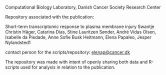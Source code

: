 Computational Biology Laboratory, Danish Cancer Society Research Center

Repository associated with the publication:

Short-term transcriptomic response to plasma membrane injury
Swantje Christin Häger, Catarina Dias, Stine Lauritzen Sønder, André Vidas Olsen, Isabelle da Piedade, Anne Sofie Busk Heitmann, Elena Papaleo, Jesper Nylandsted1

contact person for the scripts/repository: elenap@cancer.dk

The repository was made with intent of openly sharing both data and R-scripts used for analysis in relation to the publication.
